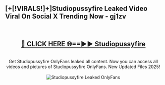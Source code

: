 <h2>[+[!VIRALS!]+]Studiopussyfire Leaked Video Viral On Social X Trending Now - gj1zv</h2>
<br>
<div align="center">
<h2><a href="https://libra.edu.pl?Studiopussyfire" rel="nofollow">🔴 CLICK HERE 🌐==►► Studiopussyfire</a></h2>
<br>
Get Studiopussyfire OnlyFans leaked all content. Now you can access all videos and pictures of Studiopussyfire OnlyFans. New Updated Files 2025!
<br>
<br>
<a href="https://libra.edu.pl?Studiopussyfire" rel="nofollow" data-target="animated-image.originalLink"><img src="https://i.ibb.co.com/WyWwxjT/player-gif2.gif" alt="Studiopussyfire Leaked OnlyFans" style="max-width: 100%; display: inline-block;" data-target="animated-image.originalImage"></a>
</div>
<br>